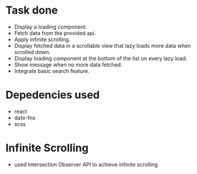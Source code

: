 # Task done
- Display a loading component.
- Fetch data from the provided api.
- Apply infinite scrolling.
- Display fetched data in a scrollable view that lazy loads more data when scrolled down.
- Display loading component at the bottom of the list on every lazy load.
- Show message when no more data fetched.
- Integrate basic search feature.

# Depedencies used
- react
- date-fns
- scss

# Infinite Scrolling
- used Intersection Observer API to achieve infinite scrolling
